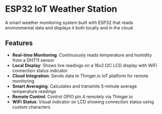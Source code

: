 # ESP32 IoT Weather Station

A smart weather monitoring system built with ESP32 that reads environmental data and displays it both locally and in the cloud.

## Features

- **Real-time Monitoring**: Continuously reads temperature and humidity from a DHT11 sensor
- **Local Display**: Shows live readings on a 16x2 I2C LCD display with WiFi connection status indicator
- **Cloud Integration**: Sends data to Thinger.io IoT platform for remote monitoring
- **Smart Averaging**: Calculates and transmits 5-minute average temperature readings
- **Remote Control**: Control GPIO pin 4 remotely via Thinger.io
- **WiFi Status**: Visual indicator on LCD showing connection status using custom characters
